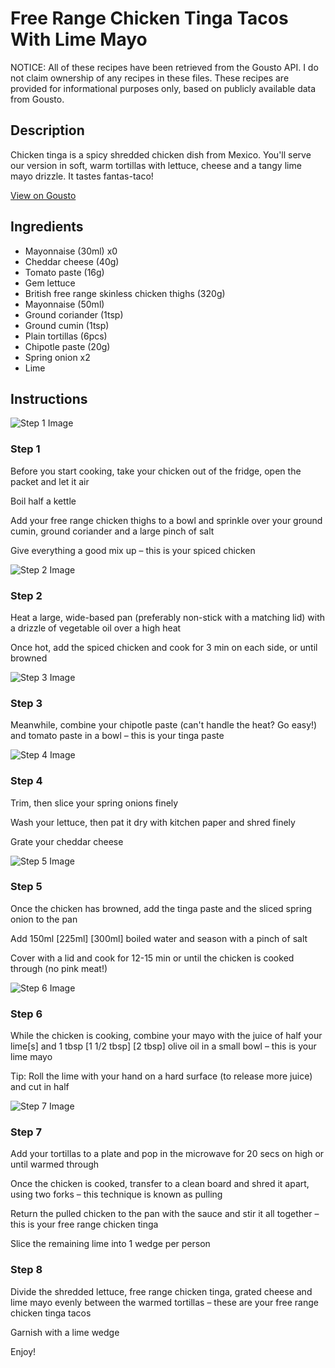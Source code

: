 # Free Range Chicken Tinga Tacos With Lime Mayo

NOTICE: All of these recipes have been retrieved from the Gousto API. I do not claim ownership of any recipes in these files. These recipes are provided for informational purposes only, based on publicly available data from Gousto.

## Description

Chicken tinga is a spicy shredded chicken dish from Mexico. You'll serve our version in soft, warm tortillas with lettuce, cheese and a tangy lime mayo drizzle. It tastes fantas-taco! 

[View on Gousto](https://www.gousto.co.uk/recipes/cookbook/free-range-chicken-tinga-tacos-with-lime-mayo)

## Ingredients

- Mayonnaise (30ml) x0
- Cheddar cheese (40g)
- Tomato paste (16g)
- Gem lettuce
- British free range skinless chicken thighs (320g)
- Mayonnaise (50ml)
- Ground coriander (1tsp)
- Ground cumin (1tsp)
- Plain tortillas (6pcs)
- Chipotle paste (20g)
- Spring onion x2
- Lime

## Instructions

![Step 1 Image](https://production-media.gousto.co.uk/cms/recipe-step-image/Step-1-1695029405099-x200.jpg)

### Step 1

Before you start cooking, take your chicken out of the fridge, open the packet and let it air

Boil half a kettle

Add your free range chicken thighs to a bowl and sprinkle over your ground cumin, ground coriander and a large pinch of salt

Give everything a good mix up – this is your spiced chicken

![Step 2 Image](https://production-media.gousto.co.uk/cms/recipe-step-image/Step-2-1695029408198-x200.jpg)

### Step 2

Heat a large, wide-based pan (preferably non-stick with a matching lid) with a drizzle of vegetable oil over a high heat

Once hot, add the spiced chicken and cook for 3 min on each side, or until browned

![Step 3 Image](https://production-media.gousto.co.uk/cms/recipe-step-image/Step-3-1695029411445-x200.jpg)

### Step 3

Meanwhile, combine your chipotle paste (can't handle the heat? Go easy!) and tomato paste in a bowl – this is your tinga paste

![Step 4 Image](https://production-media.gousto.co.uk/cms/recipe-step-image/step-4-1695029414591-x200.jpg)

### Step 4

Trim, then slice your spring onions finely

Wash your lettuce, then pat it dry with kitchen paper and shred finely

Grate your cheddar cheese

![Step 5 Image](https://production-media.gousto.co.uk/cms/recipe-step-image/Step-5-1695029418931-x200.jpg)

### Step 5

Once the chicken has browned, add the tinga paste and the sliced spring onion to the pan

Add 150ml<span class="text-purple"> [225ml]</span> <span class="text-danger">[300ml]</span> boiled water and season with a pinch of salt

Cover with a lid and cook for 12-15 min or until the chicken is cooked through (no pink meat!)

![Step 6 Image](https://production-media.gousto.co.uk/cms/recipe-step-image/Step-6-1695029421810-x200.jpg)

### Step 6

While the chicken is cooking, combine your mayo with the juice of half your lime[s] and 1 tbsp <span class="text-purple">[1 1/2 tbsp]</span> <span class="text-danger">[2 tbsp]</span> olive oil in a small bowl – this is your lime mayo

Tip: Roll the lime with your hand on a hard surface (to release more juice) and cut in half

![Step 7 Image](https://production-media.gousto.co.uk/cms/recipe-step-image/Step-7-1695029425867-x200.jpg)

### Step 7

Add your tortillas to a plate and pop in the microwave for 20 secs on high or until warmed through

Once the chicken is cooked, transfer to a clean board and shred it apart, using two forks – this technique is known as pulling

Return the pulled chicken to the pan with the sauce and stir it all together – this is your free range chicken tinga

Slice the remaining lime into 1 wedge per person

### Step 8

Divide the shredded lettuce, free range chicken tinga, grated cheese and lime mayo evenly between the warmed tortillas – these are your free range chicken tinga tacos

Garnish with a lime wedge

Enjoy!

